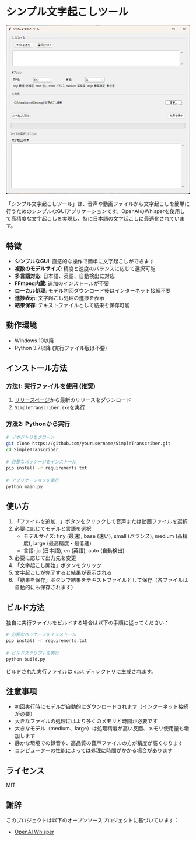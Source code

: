 # シンプル文字起こしツール

![スクリーンショット](images/screenshot.png) 

「シンプル文字起こしツール」は、音声や動画ファイルから文字起こしを簡単に行うためのシンプルなGUIアプリケーションです。OpenAIのWhisperを使用して高精度な文字起こしを実現し、特に日本語の文字起こしに最適化されています。

## 特徴

- **シンプルなGUI**: 直感的な操作で簡単に文字起こしができます
- **複数のモデルサイズ**: 精度と速度のバランスに応じて選択可能
- **多言語対応**: 日本語、英語、自動検出に対応
- **FFmpeg内蔵**: 追加のインストールが不要
- **ローカル処理**: モデル初回ダウンロード後はインターネット接続不要
- **進捗表示**: 文字起こし処理の進捗を表示
- **結果保存**: テキストファイルとして結果を保存可能

## 動作環境

- Windows 10以降
- Python 3.7以降 (実行ファイル版は不要)

## インストール方法

### 方法1: 実行ファイルを使用 (推奨)

1. [リリースページ](https://github.com/infoHiroki/SimpleTranscriber/releases/tag/v1.0.0)から最新のリリースをダウンロード
2. `SimpleTranscriber.exe`を実行

### 方法2: Pythonから実行

```bash
# リポジトリをクローン
git clone https://github.com/yourusername/SimpleTranscriber.git
cd SimpleTranscriber

# 必要なパッケージをインストール
pip install -r requirements.txt

# アプリケーションを実行
python main.py
```

## 使い方

1. 「ファイルを追加...」ボタンをクリックして音声または動画ファイルを選択
2. 必要に応じてモデルと言語を選択
   - モデルサイズ: tiny (最速), base (速い), small (バランス), medium (高精度), large (最高精度・最低速)
   - 言語: ja (日本語), en (英語), auto (自動検出)
3. 必要に応じて出力先を変更
4. 「文字起こし開始」ボタンをクリック
5. 文字起こしが完了すると結果が表示される
6. 「結果を保存」ボタンで結果をテキストファイルとして保存（各ファイルは自動的にも保存されます）

## ビルド方法

独自に実行ファイルをビルドする場合は以下の手順に従ってください：

```bash
# 必要なパッケージをインストール
pip install -r requirements.txt

# ビルドスクリプトを実行
python build.py
```

ビルドされた実行ファイルは `dist` ディレクトリに生成されます。

## 注意事項

- 初回実行時にモデルが自動的にダウンロードされます（インターネット接続が必要）
- 大きなファイルの処理にはより多くのメモリと時間が必要です
- 大きなモデル（medium、large）は処理精度が高い反面、メモリ使用量も増加します
- 静かな環境での録音や、高品質の音声ファイルの方が精度が高くなります
- コンピューターの性能によっては処理に時間がかかる場合があります

## ライセンス

MIT

## 謝辞

このプロジェクトは以下のオープンソースプロジェクトに基づいています：

- [OpenAI Whisper](https://github.com/openai/whisper)
